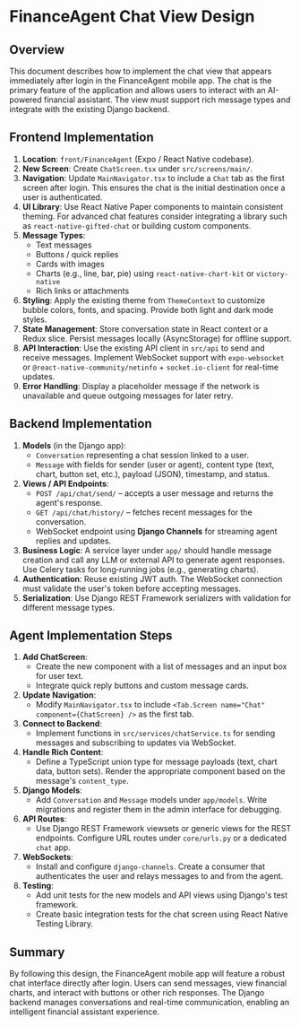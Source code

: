 # FinanceAgent Chat View Design

## Overview

This document describes how to implement the chat view that appears immediately after login in the FinanceAgent mobile app. The chat is the primary feature of the application and allows users to interact with an AI-powered financial assistant. The view must support rich message types and integrate with the existing Django backend.

## Frontend Implementation

1. **Location**: `front/FinanceAgent` (Expo / React Native codebase).
2. **New Screen**: Create `ChatScreen.tsx` under `src/screens/main/`.
3. **Navigation**: Update `MainNavigator.tsx` to include a `Chat` tab as the first screen after login. This ensures the chat is the initial destination once a user is authenticated.
4. **UI Library**: Use React Native Paper components to maintain consistent theming. For advanced chat features consider integrating a library such as `react-native-gifted-chat` or building custom components.
5. **Message Types**:
   - Text messages
   - Buttons / quick replies
   - Cards with images
   - Charts (e.g., line, bar, pie) using `react-native-chart-kit` or `victory-native`
   - Rich links or attachments
6. **Styling**: Apply the existing theme from `ThemeContext` to customize bubble colors, fonts, and spacing. Provide both light and dark mode styles.
7. **State Management**: Store conversation state in React context or a Redux slice. Persist messages locally (AsyncStorage) for offline support.
8. **API Interaction**: Use the existing API client in `src/api` to send and receive messages. Implement WebSocket support with `expo-websocket` or `@react-native-community/netinfo` + `socket.io-client` for real-time updates.
9. **Error Handling**: Display a placeholder message if the network is unavailable and queue outgoing messages for later retry.

## Backend Implementation

1. **Models** (in the Django app):
   - `Conversation` representing a chat session linked to a user.
   - `Message` with fields for sender (user or agent), content type (text, chart, button set, etc.), payload (JSON), timestamp, and status.
2. **Views / API Endpoints**:
   - `POST /api/chat/send/` – accepts a user message and returns the agent's response.
   - `GET /api/chat/history/` – fetches recent messages for the conversation.
   - WebSocket endpoint using **Django Channels** for streaming agent replies and updates.
3. **Business Logic**: A service layer under `app/` should handle message creation and call any LLM or external API to generate agent responses. Use Celery tasks for long‑running jobs (e.g., generating charts).
4. **Authentication**: Reuse existing JWT auth. The WebSocket connection must validate the user's token before accepting messages.
5. **Serialization**: Use Django REST Framework serializers with validation for different message types.

## Agent Implementation Steps

1. **Add ChatScreen**:
   - Create the new component with a list of messages and an input box for user text.
   - Integrate quick reply buttons and custom message cards.
2. **Update Navigation**:
   - Modify `MainNavigator.tsx` to include `<Tab.Screen name="Chat" component={ChatScreen} />` as the first tab.
3. **Connect to Backend**:
   - Implement functions in `src/services/chatService.ts` for sending messages and subscribing to updates via WebSocket.
4. **Handle Rich Content**:
   - Define a TypeScript union type for message payloads (text, chart data, button sets). Render the appropriate component based on the message's `content_type`.
5. **Django Models**:
   - Add `Conversation` and `Message` models under `app/models`. Write migrations and register them in the admin interface for debugging.
6. **API Routes**:
   - Use Django REST Framework viewsets or generic views for the REST endpoints. Configure URL routes under `core/urls.py` or a dedicated `chat` app.
7. **WebSockets**:
   - Install and configure `django-channels`. Create a consumer that authenticates the user and relays messages to and from the agent.
8. **Testing**:
   - Add unit tests for the new models and API views using Django's test framework.
   - Create basic integration tests for the chat screen using React Native Testing Library.

## Summary

By following this design, the FinanceAgent mobile app will feature a robust chat interface directly after login. Users can send messages, view financial charts, and interact with buttons or other rich responses. The Django backend manages conversations and real-time communication, enabling an intelligent financial assistant experience.


